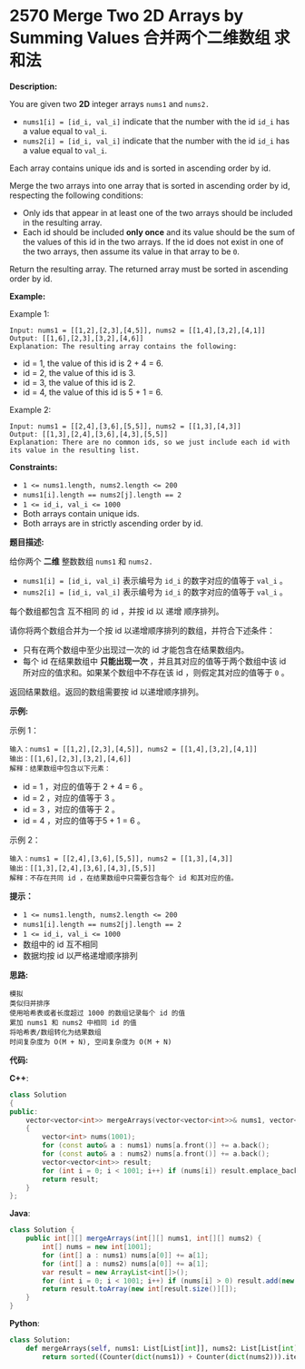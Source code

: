 # 2570 Merge Two 2D Arrays by Summing Values 合并两个二维数组 求和法

__Description:__

You are given two __2D__ integer arrays `nums1` and `nums2.`

- `nums1[i] = [id_i, val_i]` indicate that the number with the id `id_i` has a value equal to `val_i`.
- `nums2[i] = [id_i, val_i]` indicate that the number with the id `id_i` has a value equal to `val_i`.

Each array contains unique ids and is sorted in ascending order by id.

Merge the two arrays into one array that is sorted in ascending order by id, respecting the following conditions:

- Only ids that appear in at least one of the two arrays should be included in the resulting array.
- Each id should be included __only once__ and its value should be the sum of the values of this id in the two arrays. If the id does not exist in one of the two arrays, then assume its value in that array to be `0`.

Return the resulting array. The returned array must be sorted in ascending order by id.

__Example:__

Example 1:

```text
Input: nums1 = [[1,2],[2,3],[4,5]], nums2 = [[1,4],[3,2],[4,1]]
Output: [[1,6],[2,3],[3,2],[4,6]]
Explanation: The resulting array contains the following:
```

- id = 1, the value of this id is 2 + 4 = 6.
- id = 2, the value of this id is 3.
- id = 3, the value of this id is 2.
- id = 4, the value of this id is 5 + 1 = 6.

Example 2:

```text
Input: nums1 = [[2,4],[3,6],[5,5]], nums2 = [[1,3],[4,3]]
Output: [[1,3],[2,4],[3,6],[4,3],[5,5]]
Explanation: There are no common ids, so we just include each id with its value in the resulting list.
```

__Constraints:__

- `1 <= nums1.length, nums2.length <= 200`
- `nums1[i].length == nums2[j].length == 2`
- `1 <= id_i, val_i <= 1000`
- Both arrays contain unique ids.
- Both arrays are in strictly ascending order by id.

__题目描述:__

给你两个 __二维__ 整数数组 `nums1` 和 `nums2.`

- `nums1[i] = [id_i, val_i]` 表示编号为 `id_i` 的数字对应的值等于 `val_i` 。
- `nums2[i] = [id_i, val_i]` 表示编号为 `id_i` 的数字对应的值等于 `val_i` 。

每个数组都包含 互不相同 的 id ，并按 id 以 递增 顺序排列。

请你将两个数组合并为一个按 id 以递增顺序排列的数组，并符合下述条件：

- 只有在两个数组中至少出现过一次的 id 才能包含在结果数组内。
- 每个 id 在结果数组中 __只能出现一次__ ，并且其对应的值等于两个数组中该 id 所对应的值求和。如果某个数组中不存在该 id ，则假定其对应的值等于 `0` 。

返回结果数组。返回的数组需要按 id 以递增顺序排列。

__示例:__

示例 1：

```text
输入：nums1 = [[1,2],[2,3],[4,5]], nums2 = [[1,4],[3,2],[4,1]]
输出：[[1,6],[2,3],[3,2],[4,6]]
解释：结果数组中包含以下元素：
```

- id = 1 ，对应的值等于 2 + 4 = 6 。
- id = 2 ，对应的值等于 3 。
- id = 3 ，对应的值等于 2 。
- id = 4 ，对应的值等于5 + 1 = 6 。

示例 2：

```text
输入：nums1 = [[2,4],[3,6],[5,5]], nums2 = [[1,3],[4,3]]
输出：[[1,3],[2,4],[3,6],[4,3],[5,5]]
解释：不存在共同 id ，在结果数组中只需要包含每个 id 和其对应的值。
```

__提示：__

- `1 <= nums1.length, nums2.length <= 200`
- `nums1[i].length == nums2[j].length == 2`
- `1 <= id_i, val_i <= 1000`
- 数组中的 id 互不相同
- 数据均按 id 以严格递增顺序排列

__思路:__

```text
模拟
类似归并排序
使用哈希表或者长度超过 1000 的数组记录每个 id 的值
累加 nums1 和 nums2 中相同 id 的值
将哈希表/数组转化为结果数组
时间复杂度为 O(M + N), 空间复杂度为 O(M + N)
```

__代码:__

__C++__:

```C++
class Solution 
{
public:
    vector<vector<int>> mergeArrays(vector<vector<int>>& nums1, vector<vector<int>>& nums2) 
    {
        vector<int> nums(1001);
        for (const auto& a : nums1) nums[a.front()] += a.back();
        for (const auto& a : nums2) nums[a.front()] += a.back();
        vector<vector<int>> result;
        for (int i = 0; i < 1001; i++) if (nums[i]) result.emplace_back(vector<int>{i, nums[i]});
        return result;
    }
};
```

__Java__:

```Java
class Solution {
    public int[][] mergeArrays(int[][] nums1, int[][] nums2) {
        int[] nums = new int[1001];
        for (int[] a : nums1) nums[a[0]] += a[1];
        for (int[] a : nums2) nums[a[0]] += a[1];
        var result = new ArrayList<int[]>();
        for (int i = 0; i < 1001; i++) if (nums[i] > 0) result.add(new int[]{i, nums[i]});
        return result.toArray(new int[result.size()][]);
    }
}
```

__Python__:

```Python
class Solution:
    def mergeArrays(self, nums1: List[List[int]], nums2: List[List[int]]) -> List[List[int]]:
        return sorted((Counter(dict(nums1)) + Counter(dict(nums2))).items())
```
